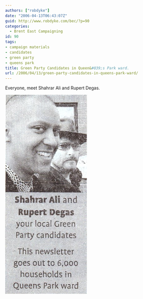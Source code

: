```yaml
---
authors: ["robdyke"]
date: "2006-04-13T06:43:07Z"
guid: http://www.robdyke.com/bec/?p=90
categories:
  - Brent East Campaigning
id: 90
tags:
- campaign materials
- candidates
- green party
- queens park
title: Green Party Candidates in Queen&#039;s Park ward.
url: /2006/04/13/green-party-candidates-in-queens-park-ward/
---
```

Everyone, meet Shahrar Ali and Rupert Degas.

<a id="p89" rel="attachment" class="imagelink" title="Green Party Candidates, Queen's Park" href="http://www.robdyke.com/bec/?attachment_id=89"><img id="image89" alt="Green Party Candidates, Queen's Park" src="/pubfiles/2006/04/green_qp_candidates.jpg" /></a>